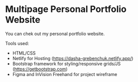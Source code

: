 # Multipage Personal Portfolio Website

You can chek out my personal portfolio website.

Tools used:

 - HTML/CSS
 - Netlify for Hosting (https://dasha-grebenchuk.netlify.app/)
 - Bootstrap framework for styling/responsive grids/JS (https://getbootstrap.com)
 - Figma and InVision Freehand for project wireframe
